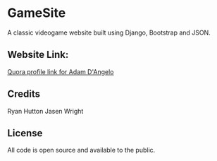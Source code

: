 # GameSite

A classic videogame website built using Django, Bootstrap and JSON.

## Website Link:

<a href="127.0.0.1:8000/">Quora profile link for Adam D'Angelo</a>

## Credits

Ryan Hutton
Jasen Wright

## License

All code is open source and available to the public.
